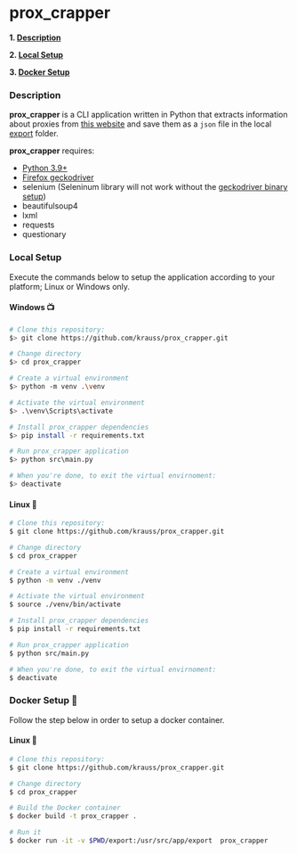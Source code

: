 # prox_crapper

**1. [Description](#description)**

**2. [Local Setup](#local-setup)**

**3. [Docker Setup](#docker-setup)** 

### Description

**prox_crapper** is a CLI application written in Python that extracts information about proxies from [this website](http://www.freeproxylists.net) and save them as a `json` file in the local [export](export/) folder.

**prox_crapper** requires:
- [Python 3.9+](https://www.python.org/downloads/)
- [Firefox geckodriver](https://github.com/mozilla/geckodriver/releases)
- selenium (Seleninum library will not work without the [geckodriver binary setup](https://selenium-python.readthedocs.io/installation.html#drivers))
- beautifulsoup4
- lxml
- requests
- questionary


### Local Setup

Execute the commands below to setup the application according to your platform; Linux or Windows only.

#### Windows :tv:

```sh
# Clone this repository:
$> git clone https://github.com/krauss/prox_crapper.git

# Change directory
$> cd prox_crapper

# Create a virtual environment
$> python -m venv .\venv

# Activate the virtual environment
$> .\venv\Scripts\activate

# Install prox_crapper dependencies
$> pip install -r requirements.txt

# Run prox_crapper application
$> python src\main.py

# When you're done, to exit the virtual envirnoment:
$> deactivate
```

#### Linux :penguin:

```sh
# Clone this repository:
$ git clone https://github.com/krauss/prox_crapper.git

# Change directory
$ cd prox_crapper

# Create a virtual environment
$ python -m venv ./venv

# Activate the virtual environment
$ source ./venv/bin/activate

# Install prox_crapper dependencies
$ pip install -r requirements.txt

# Run prox_crapper application
$ python src/main.py

# When you're done, to exit the virtual envirnoment:
$ deactivate
```

### Docker Setup :whale:

Follow the step below in order to setup a docker container.

#### Linux :penguin:

```sh
# Clone this repository:
$ git clone https://github.com/krauss/prox_crapper.git

# Change directory
$ cd prox_crapper

# Build the Docker container
$ docker build -t prox_crapper .

# Run it
$ docker run -it -v $PWD/export:/usr/src/app/export  prox_crapper

```